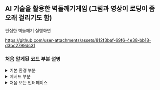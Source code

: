 AI 기술을 활용한 벽돌깨기게임 (그림과 영상이 로딩이 좀 오래 걸리기도 함)
-

편집한 벽돌깨기 실행화면

https://github.com/user-attachments/assets/812f3baf-69f6-4e38-bb18-d3bc2799dc31

### 처음 알게된 코드 부분 설명

<details>
   
<summary> 기본 환경 부분 </summary>

1. 필드(변수)정의

![image](https://github.com/user-attachments/assets/1d891a54-7b66-4aee-9d1a-00cf12401331)

      게임의 상태와 동작을 제어하는 변수를 선언 하였다.

2. 생성자

![image](https://github.com/user-attachments/assets/26794e24-835c-4acd-9a6f-0d849deefab6)

      게임이 시작할때의 초기설정을 담당한다.
      
      | 각 코드의 기능 ! | 
      
      map = new MapGenerator(3, 7)은 3행 7열로 벽돌을 생성하고 벽돌의 상태(파괴 여부)와 배치를 관리한다.
      addMouseMotionListener(this) & addMouseListener(this)은 마우스 입력을 감지하도록 리스너를 등록하여
      패들의 이동과 클릭을 처리한다.
      timer = new Timer(delay, this)은 타이머를 설정하고 게임을 주기적으로 업데이트할 수 있게 하며 8밀리초마다 actionPerformed()가 호출한다.
      setPreferredSize(new Dimension(700, 600)): 패널의 크기인 게임 화면을 700x600 크기로 고정한다.

</details>

<details>
   
<summary> 메서드 부분 </summary>
1. print 메서드를 활용하는 부분

![image](https://github.com/user-attachments/assets/1a480fcc-baae-4f97-998f-aba26120d6d9)

      Graphics 이라는 객체를 사용하여서 배경과 패들, 공, 벽돌, 게임의 상태 메시지를 화면에 
      그려주는 메서드로  게임이 시작하기 전 시작 메시지를 띄우고 승리, 패배를 표시하는 코드

       | 각 코드의 기능 ! | 
   
       public void paint(Graphics g)이 메서드는 게임의 화면을 그리는 역할을 하는데 
       g객체로 다양한 그래픽 요소를 화면에 표시하여 주고,
       g.원하는 그래픽 요소(); 로 자기가 원하는 대로 디자인을 해준다음
       map.draw((Graphics2D) g)을 하여 게임의 맵을 그리는데 
       Graphics2D로 썼기 때문에 더 다양한 그래픽 기능이 가능하다. 또한,
       g.drawString("",100,200)와 같이 활용하면 글씨를 크기를 지정하여 그릴 수 있다. 


2. mouseMoved 매서드

![image](https://github.com/user-attachments/assets/6032367f-7460-4386-b28c-d2b9a113482b)

      이 코드는 마우스가 움직일때 마다 패들(바)의 위치를 업데이트 하여 
      게임이 시작하기 전에는 패들과 공의 위치가 같이 업데이트 되어 게임이 시작할때는 패들만 움직인다.

      | 각 코드의 기능 ! | 
      
      MouseEvent는 마우스와 관련된 정보를 담고 있는 객체이므로 
      e.getX()를 활용하여 마우스의 x좌표를 가져오고
      paddleClicked이라는 변수를 활용하여 사용자가 패드를 클릭하였는지를 T,F로 구분하고
      play라는 변수를 활용하여 게임이 진행 중인지 아닌지를 나타내는데,
      playerX로 패들의 X 좌표를
      ballPosX로 공의 X 좌표를 나타내어 공의 초기 위치를 결정해준다.
      repaint()을 활용하여 패드의 위치를 새로 하거나, 화면을 다시 그려준다.

3. actionPerformed 매서드 중에서

![image](https://github.com/user-attachments/assets/a2870ec2-43d0-4706-a064-8f5f303498a7)

      이 코드는 공과 벽돌의 출동 여부와 충돌 시 점수를 올리는 부분의 코드이다.

      | 각 코드의 기능 ! | 
      
      1. 이중 반복문인 for 문으로 하여 벽돌의 행을 순회하고 열도 순회하여
      2. if 문으로 현재 위치에 벽돌이 존제하는 지의 여부를 확인하는데 벽돌이 있다면
      3. int brickX = j * map.brickWidth + 80; 와 같이 벽돌의  X 와 Y 좌표를 계산하는데
      4. ap.brickWidth 나 map.brickHeight는 벽돌 크기이다.
      5. Rectangle rect를 이용하여 벽돌의 사각형과 계산한 위치를 만들고
      6. Rectangle ballRect 를 활용하여 공의 위치와 크기로 사각형을 만들고
      7. if (ballRect.intersects(rect))를 사용하여 벽돌이 공과 충돌하는지를 확인하며
         if (new Rectangle(...).intersects(new Rectangle(...))는 출동 검사 코드인데
      8. map.setBrickValue(0, i, j);를 사용하여 충돌한 벽돌의 값을 0으로 만들어서 없앤다.
      9. if (ballPosX + 19 <= rect.x || ballPosX + 1 >= rect.x + rect.width) 이 긴 코드는 
         공이 벽돌의 좌우에 충돌하였는지를 확인하고 좌우 출동이면 ballDirX
         위 아래 충돌이면 ballDirY를 반전시켜 튕기는 모양을 나타낸다.
      10. break A;를 사용하여 마지막으로 이중 박복문을 종료한다.
      
   
</details>

<details>
   
<summary> 처음 보는 인터페이스 </summary>

1. import javax.swing.*; 

      이 인터페이스는 다양한 ui 컴포넌트를 제공하여 창을 만들고 버튼을 추가하고, 텍스츠를 표시할 수 있도록 해준다.

2. import java.awt.*;

      이 인터페이스는 기본적인 요소들을 제공해주는데, 버튼, 텍스트필드, 체크박스와 같은 컴포넌트를 생성해주는데 기능이 제한적이고 디자인이 고정되어 있다.  

3. import java.awt.event.*;

      이 인터페이스는 다양한 이벤트를 처리하는데, 버튼을 만들었을떄 어떤 동작을 수행할지를 정해주는 인터페이스이다.
   
</details>



